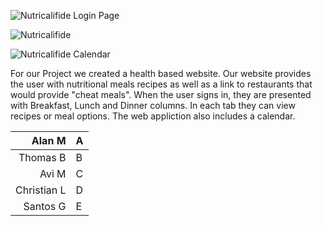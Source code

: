 ![Nutricalifide Login Page](https://user-images.githubusercontent.com/78775177/115124891-7c05f300-9f8a-11eb-9e0c-3ecbb817a216.PNG)

![Nutricalifide](https://user-images.githubusercontent.com/78775177/115124897-83c59780-9f8a-11eb-8a5c-4933d366fd17.PNG)

![Nutricalifide Calendar](https://user-images.githubusercontent.com/78775177/115124899-87f1b500-9f8a-11eb-8e13-1e4e5634141c.PNG)

For our Project we created a health based website. Our website provides the user with nutritional meals recipes as well as a link to restaurants that would provide "cheat meals". When the user signs in, they are presented with Breakfast, Lunch and Dinner columns. In each tab they can view recipes or meal options. The web appliction also includes a calendar.

|      Alan M | A |
|------------:|---|
| Thomas B    | B |
| Avi M       | C |
| Christian L | D |
| Santos G    | E |
